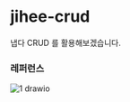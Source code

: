# jihee-crud
냅다 CRUD 를 활용해보겠습니다.

### 레퍼런스
![1 drawio](https://github.com/JAVA-ggwak-java/jihee-crud/assets/47032054/16c1807d-c2c6-409a-893b-09c6ebca7a30)

